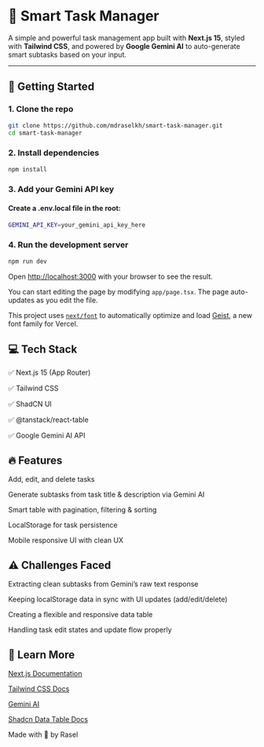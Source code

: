 # 🧠 Smart Task Manager

A simple and powerful task management app built with **Next.js 15**, styled with **Tailwind CSS**, and powered by **Google Gemini AI** to auto-generate smart subtasks based on your input.

---

## 🚀 Getting Started

### 1. Clone the repo

```bash
git clone https://github.com/mdraselkh/smart-task-manager.git
cd smart-task-manager
```
### 2. Install dependencies

```bash
npm install
```

### 3. Add your Gemini API key
#### Create a .env.local file in the root:

```bash
GEMINI_API_KEY=your_gemini_api_key_here
```

### 4. Run the development server

```bash
npm run dev
```


Open [http://localhost:3000](http://localhost:3000) with your browser to see the result.

You can start editing the page by modifying `app/page.tsx`. The page auto-updates as you edit the file.

This project uses [`next/font`](https://nextjs.org/docs/app/building-your-application/optimizing/fonts) to automatically optimize and load [Geist](https://vercel.com/font), a new font family for Vercel.

## 💻 Tech Stack
✅ Next.js 15 (App Router)

✅ Tailwind CSS

✅ ShadCN UI

✅ @tanstack/react-table


✅ Google Gemini AI API

## 🔥 Features
  Add, edit, and delete tasks

  Generate subtasks from task title & description via Gemini AI
  
  Smart table with pagination, filtering & sorting

  LocalStorage for task persistence

  Mobile responsive UI with clean UX

## ⚠️ Challenges Faced
Extracting clean subtasks from Gemini’s raw text response

Keeping localStorage data in sync with UI updates (add/edit/delete)

Creating a flexible and responsive data table

Handling task edit states and update flow properly


## 📘 Learn More

[Next.js Documentation](https://nextjs.org/docs)

[Tailwind CSS Docs](https://v2.tailwindcss.com/docs)

[Gemini AI](https://ai.google.dev/gemini-api/docs)

[Shadcn Data Table Docs](https://ui.shadcn.com/docs/components/data-table)



Made with 💙 by Rasel
